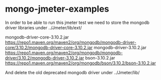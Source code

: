 # mongo-jmeter-examples

In order to be able to run this jmeter test we need to store the mongodb driver libraries under ../Jmeter/lib/ext/

mongodb-driver-core-3.10.2.jar https://repo1.maven.org/maven2/org/mongodb/mongodb-driver-core/3.10.2/mongodb-driver-core-3.10.2.jar
mongodb-driver-3.10.2.jar https://repo1.maven.org/maven2/org/mongodb/mongodb-driver/3.10.2/mongodb-driver-3.10.2.jar
bson-3.10.2.jar https://repo1.maven.org/maven2/org/mongodb/bson/3.10.2/bson-3.10.2.jar

And delete the old deprecated mongodb driver under ../Jmeter/lib/
